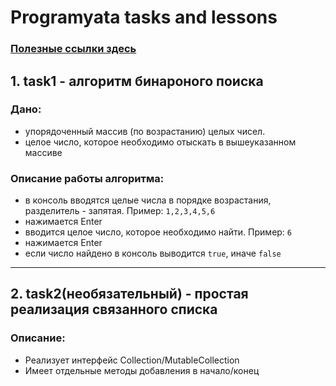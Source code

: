 # Programyata tasks and lessons

### [Полезные ссылки здесь](LINKS.md)

## 1. task1 - алгоритм бинароного поиска

### Дано: 
- упорядоченный массив (по возрастанию) целых чисел.
- целое число, которое необходимо отыскать в вышеуказанном массиве

### Описание работы алгоритма:
- в консоль вводятся целые числа в порядке возрастания, разделитель - запятая. Пример: `1,2,3,4,5,6`
- нажимается Enter
- вводится целое число, которое необходимо найти. Пример: `6`
- нажимается Enter
- если число найдено в консоль выводится `true`, иначе `false`

****
## 2. task2(необязательный) - простая реализация связанного списка

### Описание:
- Реализует интерфейс Collection/MutableCollection
- Имеет отдельные методы добавления в начало/конец



 

